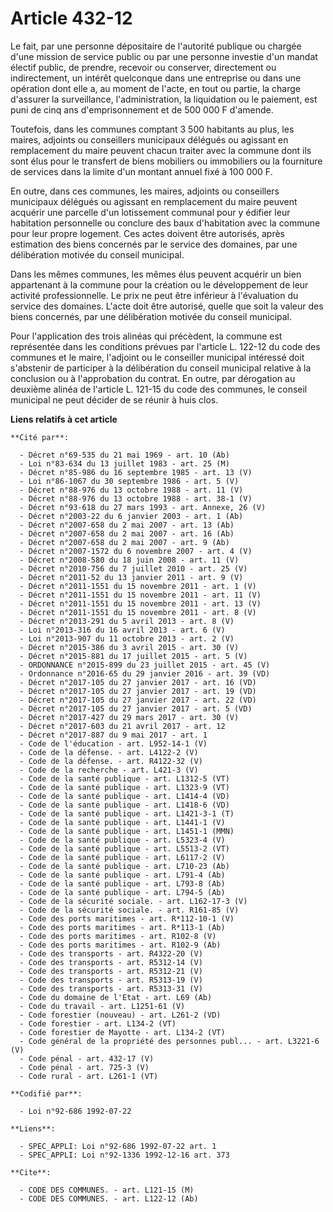 # Article 432-12

Le fait, par une personne dépositaire de l'autorité publique ou chargée d'une mission de service public ou par une personne
investie d'un mandat électif public, de prendre, recevoir ou conserver, directement ou indirectement, un intérêt quelconque
dans une entreprise ou dans une opération dont elle a, au moment de l'acte, en tout ou partie, la charge d'assurer la
surveillance, l'administration, la liquidation ou le paiement, est puni de cinq ans d'emprisonnement et de 500 000 F
d'amende.

Toutefois, dans les communes comptant 3 500 habitants au plus, les maires, adjoints ou conseillers municipaux délégués ou
agissant en remplacement du maire peuvent chacun traiter avec la commune dont ils sont élus pour le transfert de biens
mobiliers ou immobiliers ou la fourniture de services dans la limite d'un montant annuel fixé à 100 000 F.

En outre, dans ces communes, les maires, adjoints ou conseillers municipaux délégués ou agissant en remplacement du maire
peuvent acquérir une parcelle d'un lotissement communal pour y édifier leur habitation personnelle ou conclure des baux
d'habitation avec la commune pour leur propre logement. Ces actes doivent être autorisés, après estimation des biens
concernés par le service des domaines, par une délibération motivée du conseil municipal.

Dans les mêmes communes, les mêmes élus peuvent acquérir un bien appartenant à la commune pour la création ou le
développement de leur activité professionnelle. Le prix ne peut être inférieur à l'évaluation du service des domaines. L'acte
doit être autorisé, quelle que soit la valeur des biens concernés, par une délibération motivée du conseil municipal.

Pour l'application des trois alinéas qui précèdent, la commune est représentée dans les conditions prévues par l'article L.
122-12 du code des communes et le maire, l'adjoint ou le conseiller municipal intéressé doit s'abstenir de participer à la
délibération du conseil municipal relative à la conclusion ou à l'approbation du contrat. En outre, par dérogation au
deuxième alinéa de l'article L. 121-15 du code des communes, le conseil municipal ne peut décider de se réunir à huis clos.

**Liens relatifs à cet article**

	**Cité par**:

	  - Décret n°69-535 du 21 mai 1969 - art. 10 (Ab)
	  - Loi n°83-634 du 13 juillet 1983 - art. 25 (M)
	  - Décret n°85-986 du 16 septembre 1985 - art. 13 (V)
	  - Loi n°86-1067 du 30 septembre 1986 - art. 5 (V)
	  - Décret n°88-976 du 13 octobre 1988 - art. 11 (V)
	  - Décret n°88-976 du 13 octobre 1988 - art. 38-1 (V)
	  - Décret n°93-618 du 27 mars 1993 - art. Annexe, 26 (V)
	  - Décret n°2003-22 du 6 janvier 2003 - art. 1 (Ab)
	  - Décret n°2007-658 du 2 mai 2007 - art. 13 (Ab)
	  - Décret n°2007-658 du 2 mai 2007 - art. 16 (Ab)
	  - Décret n°2007-658 du 2 mai 2007 - art. 9 (Ab)
	  - Décret n°2007-1572 du 6 novembre 2007 - art. 4 (V)
	  - Décret n°2008-580 du 18 juin 2008 - art. 11 (V)
	  - Décret n°2010-756 du 7 juillet 2010 - art. 25 (V)
	  - Décret n°2011-52 du 13 janvier 2011 - art. 9 (V)
	  - Décret n°2011-1551 du 15 novembre 2011 - art. 1 (V)
	  - Décret n°2011-1551 du 15 novembre 2011 - art. 11 (V)
	  - Décret n°2011-1551 du 15 novembre 2011 - art. 13 (V)
	  - Décret n°2011-1551 du 15 novembre 2011 - art. 8 (V)
	  - Décret n°2013-291 du 5 avril 2013 - art. 8 (V)
	  - Loi n°2013-316 du 16 avril 2013 - art. 6 (V)
	  - Loi n°2013-907 du 11 octobre 2013 - art. 2 (V)
	  - Décret n°2015-386 du 3 avril 2015 - art. 30 (V)
	  - Décret n°2015-881 du 17 juillet 2015 - art. 5 (V)
	  - ORDONNANCE n°2015-899 du 23 juillet 2015 - art. 45 (V)
	  - Ordonnance n°2016-65 du 29 janvier 2016 - art. 39 (VD)
	  - Décret n°2017-105 du 27 janvier 2017 - art. 16 (VD)
	  - Décret n°2017-105 du 27 janvier 2017 - art. 19 (VD)
	  - Décret n°2017-105 du 27 janvier 2017 - art. 22 (VD)
	  - Décret n°2017-105 du 27 janvier 2017 - art. 5 (VD)
	  - Décret n°2017-427 du 29 mars 2017 - art. 30 (V)
	  - Décret n°2017-603 du 21 avril 2017 - art. 12
	  - Décret n°2017-887 du 9 mai 2017 - art. 1
	  - Code de l'éducation - art. L952-14-1 (V)
	  - Code de la défense. - art. L4122-2 (V)
	  - Code de la défense. - art. R4122-32 (V)
	  - Code de la recherche - art. L421-3 (V)
	  - Code de la santé publique - art. L1312-5 (VT)
	  - Code de la santé publique - art. L1323-9 (VT)
	  - Code de la santé publique - art. L1414-4 (VD)
	  - Code de la santé publique - art. L1418-6 (VD)
	  - Code de la santé publique - art. L1421-3-1 (T)
	  - Code de la santé publique - art. L1441-1 (V)
	  - Code de la santé publique - art. L1451-1 (MMN)
	  - Code de la santé publique - art. L5323-4 (V)
	  - Code de la santé publique - art. L5513-2 (VT)
	  - Code de la santé publique - art. L6117-2 (V)
	  - Code de la santé publique - art. L710-23 (Ab)
	  - Code de la santé publique - art. L791-4 (Ab)
	  - Code de la santé publique - art. L793-8 (Ab)
	  - Code de la santé publique - art. L794-5 (Ab)
	  - Code de la sécurité sociale. - art. L162-17-3 (V)
	  - Code de la sécurité sociale. - art. R161-85 (V)
	  - Code des ports maritimes - art. R*112-10-1 (V)
	  - Code des ports maritimes - art. R*113-1 (Ab)
	  - Code des ports maritimes - art. R102-8 (V)
	  - Code des ports maritimes - art. R102-9 (Ab)
	  - Code des transports - art. R4322-20 (V)
	  - Code des transports - art. R5312-14 (V)
	  - Code des transports - art. R5312-21 (V)
	  - Code des transports - art. R5313-19 (V)
	  - Code des transports - art. R5313-31 (V)
	  - Code du domaine de l'Etat - art. L69 (Ab)
	  - Code du travail - art. L1251-61 (V)
	  - Code forestier (nouveau) - art. L261-2 (VD)
	  - Code forestier - art. L134-2 (VT)
	  - Code forestier de Mayotte - art. L134-2 (VT)
	  - Code général de la propriété des personnes publ... - art. L3221-6 (V)
	  - Code pénal - art. 432-17 (V)
	  - Code pénal - art. 725-3 (V)
	  - Code rural - art. L261-1 (VT)

	**Codifié par**:

	  - Loi n°92-686 1992-07-22

	**Liens**:

	  - SPEC_APPLI: Loi n°92-686 1992-07-22 art. 1
	  - SPEC_APPLI: Loi n°92-1336 1992-12-16 art. 373

	**Cite**:

	  - CODE DES COMMUNES. - art. L121-15 (M)
	  - CODE DES COMMUNES. - art. L122-12 (Ab)
